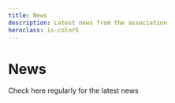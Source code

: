 ```yaml
---
title: News
description: Latest news from the association
heroclass: is-color5
---
```


# News

Check here regularly for the latest news